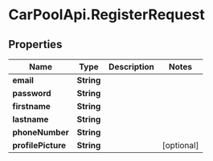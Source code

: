 # CarPoolApi.RegisterRequest

## Properties

Name | Type | Description | Notes
------------ | ------------- | ------------- | -------------
**email** | **String** |  | 
**password** | **String** |  | 
**firstname** | **String** |  | 
**lastname** | **String** |  | 
**phoneNumber** | **String** |  | 
**profilePicture** | **String** |  | [optional] 


